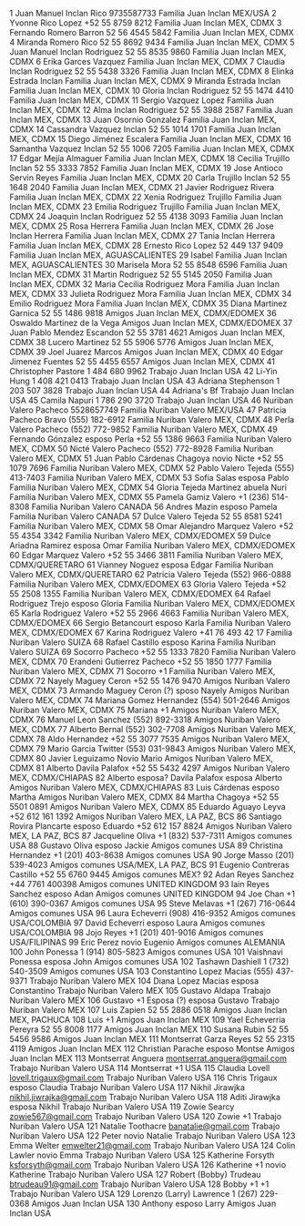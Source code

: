 1	Juan Manuel	Inclan Rico				9735587733	Familia Juan Inclan	MEX/USA
2	Yvonne	Rico Lopez				‭+52 55 8759 8212‬	Familia Juan Inclan	MEX, CDMX
3	Fernando	Romero Barron				52 56 4545 5842	Familia Juan Inclan	MEX, CDMX
4	Miranda	Romero Rico				52 55 8692 9434	Familia Juan Inclan	MEX, CDMX
5	Juan Manuel	Inclan Rodriguez				‭52 55 8535 9860‬	Familia Juan Inclan	MEX, CDMX
6	Erika	Garces Vazquez					Familia Juan Inclan	MEX, CDMX
7	Claudia	Inclan Rodriguez				52 55 5438 3326	Familia Juan Inclan	MEX, CDMX
8	Elinka	Estrada Inclan					Familia Juan Inclan	MEX, CDMX
9	Miranda	Estrada Inclan					Familia Juan Inclan	MEX, CDMX
10	Gloria	Inclan Rodriguez				52 55 1474 4410	Familia Juan Inclan	MEX, CDMX
11	Sergio	Vazquez Lopez					Familia Juan Inclan	MEX, CDMX
12	Alma	Inclan Rodriguez				52 55 3988 2587	Familia Juan Inclan	MEX, CDMX
13	Juan	Osornio Gonzalez					Familia Juan Inclan	MEX, CDMX
14	Cassandra	Vazquez Inclan				52 55 1014 1701	Familia Juan Inclan	MEX, CDMX
15	 Diego	Jiménez Escalera					Familia Juan Inclan	MEX, CDMX
16	Samantha	Vazquez Inclan				52 55 1006 7205	Familia Juan Inclan	MEX, CDMX
17	Edgar	Mejía Almaguer					Familia Juan Inclan	MEX, CDMX
18	Cecilia	Trujillo Inclan				52 55 3333 7852	Familia Juan Inclan	MEX, CDMX
19	Jose	Antioco Servin Reyes					Familia Juan Inclan	MEX, CDMX
20	Carla	Trujillo Inclan				52 55 1648 2040	Familia Juan Inclan	MEX, CDMX
21	Javier	Rodriguez Rivera					Familia Juan Inclan	MEX, CDMX
22	Xenia	Rodriguez Trujillo 					Familia Juan Inclan	MEX, CDMX
23	Emilia	Rodriguez Trujillo 					Familia Juan Inclan	MEX, CDMX
24	Joaquin	Inclan Rodriguez				52 55 4138 3093	Familia Juan Inclan	MEX, CDMX
25	Rosa	Herrera					Familia Juan Inclan	MEX, CDMX
26	Jose	Inclan Herrera					Familia Juan Inclan	MEX, CDMX
27	Tania	Inclan Herrera					Familia Juan Inclan	MEX, CDMX
28	Ernesto	Rico Lopez				52 449 137 9409	Familia Juan Inclan	MEX, AGUASCALIENTES
29	Isabel						Familia Juan Inclan	MEX, AGUASCALIENTES
30	Marisela	Mora				52 55 8548 6596	Familia Juan Inclan	MEX, CDMX
31	Martin	Rodriguez				52 55 5145 2050	Familia Juan Inclan	MEX, CDMX
32	Maria Cecilia	Rodriguez Mora					Familia Juan Inclan	MEX, CDMX
33	Julieta	Rodriguez Mora					Familia Juan Inclan	MEX, CDMX
34	Emilio	Rodriguez Mora					Familia Juan Inclan	MEX, CDMX
35	Diana	Martinez Garnica				52 55 1486 9818	Amigos Juan Inclan	MEX, CDMX/EDOMEX
36	Oswaldo	Martínez de la Vega					Amigos Juan Inclan	MEX, CDMX/EDOMEX
37	Juan Pablo	Mendez Escandon				52 55 3781 4621	Amigos Juan Inclan	MEX, CDMX
38	Lucero	Martinez				52 55 5906 5776	Amigos Juan Inclan	MEX, CDMX
39	Joel	Juarez Marcos					Amigos Juan Inclan	MEX, CDMX
40	Edgar	Jimenez Fuentes				52 55 4455 6557	Amigos Juan Inclan	MEX, CDMX
41	Christopher	Pastore				1 484 680 9962	Trabajo Juan Inclan	USA
42	Li-Yin	Hung				1 408 421 0413	Trabajo Juan Inclan	USA
43	Adriana	Stephenson 				1 203 507 3828	Trabajo Juan Inclan	USA
44	Adriana's Bf						Trabajo Juan Inclan	USA
45	Camila 	Napuri				1 786 290 3720	Trabajo Juan Inclan	USA
46	Nuriban	Valero Pacheco				5528657749	Familia Nuriban Valero	MEX/USA
47	Patricia	Pacheco Bravo				‭(555) 182-6912‬	Familia Nuriban Valero	MEX, CDMX
48	Perla	Valero Pacheco				‭(552) 772-9852‬	Familia Nuriban Valero	MEX, CDMX
49	Fernando	Gónzalez 	esposo Perla			‭+52 55 1386 9663‬	Familia Nuriban Valero	MEX, CDMX
50	Nicté	Valero Pacheco				‭(552) 772-8928‬	Familia Nuriban Valero	MEX, CDMX
51	Juan Pablo	Cárdenas Chagoya	novio Nicte			‭+52 55 1079 7696‬	Familia Nuriban Valero	MEX, CDMX
52	Pablo	Valero Tejeda				‭(555) 413-7403‬	Familia Nuriban Valero	MEX, CDMX
53	Sofia	Salas	esposa Pablo				Familia Nuriban Valero	MEX, CDMX
54	Gloria	Tejeda Martinez	abuela Nuri				Familia Nuriban Valero	MEX, CDMX
55	Pamela	Gamiz Valero				‭+1 (236) 514-8308‬	Familia Nuriban Valero	CANADA
56	Andres	Mazin	esposo Pamela				Familia Nuriban Valero	CANADA
57	Dulce	Valero Tejeda				52 55 8581 5241	Familia Nuriban Valero	MEX, CDMX
58	Omar Alejandro	Marquez Valero				‭+52 55 4354 3342‬	Familia Nuriban Valero	MEX, CDMX/EDOMEX
59	Dulce Ariadna	Ramirez	esposa Omar				Familia Nuriban Valero	MEX, CDMX/EDOMEX
60	Edgar	Marquez Valero				‭+52 55 3466 3811‬	Familia Nuriban Valero	MEX, CDMX/QUERETARO
61	Vianney	Noguez	esposa Edgar				Familia Nuriban Valero	MEX, CDMX/QUERETARO
62	Patricia	Valero Tejeda				‭(552) 966-0888‬	Familia Nuriban Valero	MEX, CDMX/EDOMEX
63	Gloria	Valero Tejeda				‭+52 55 2508 1355‬	Familia Nuriban Valero	MEX, CDMX/EDOMEX
64	Rafael	Rodriguez Trejo	esposo Gloria				Familia Nuriban Valero	MEX, CDMX/EDOMEX
65	Karla	Rodriguez Valero				‭+52 55 2966 4663‬	Familia Nuriban Valero	MEX, CDMX/EDOMEX
66	Sergio	Betancourt	esposo Karla				Familia Nuriban Valero	MEX, CDMX/EDOMEX
67	Karina	Rodriguez Valero				‭+41 76 493 42 17‬	Familia Nuriban Valero	SUIZA
68	Rafael	Castillo	esposo Karina				Familia Nuriban Valero	SUIZA
69	Socorro	Pacheco				‭+52 55 1333 7820‬	Familia Nuriban Valero	MEX, CDMX
70	Erandeni	Gutierrez Pacheco				‭+52 55 1850 1777	Familia Nuriban Valero	MEX, CDMX
71	Socorro +1						Familia Nuriban Valero	MEX, CDMX
72	Nayely	Maguey Ceron				‭+52 55 1476 9470‬	Amigos Nuriban Valero	MEX, CDMX
73	Armando	Maguey Ceron (?)	sposo Nayely				Amigos Nuriban Valero	MEX, CDMX
74	Mariana	Gomez Hernandez				‭(554) 501-2646‬	Amigos Nuriban Valero	MEX, CDMX
75	Mariana +1						Amigos Nuriban Valero	MEX, CDMX
76	Manuel	Leon Sanchez				(552) 892-3318‬	Amigos Nuriban Valero	MEX, CDMX
77	Alberto	Bernal				‭(552) 302-7708‬	Amigos Nuriban Valero	MEX, CDMX
78	Aldo	Hernandez				‭+52 55 3077 7535‬	Amigos Nuriban Valero	MEX, CDMX
79	Mario	Garcia Twitter				‭(553) 031-9843‬	Amigos Nuriban Valero	MEX, CDMX
80	Javier	Leguizamo	Novio Mario				Amigos Nuriban Valero	MEX, CDMX
81	Alberto	Davila Palafox				‭+52 55 5432 4297‬	Amigos Nuriban Valero	MEX, CDMX/CHIAPAS
82	Alberto esposa?	Davila Palafox	esposa Alberto				Amigos Nuriban Valero	MEX, CDMX/CHIAPAS
83	Luis	 Cárdenas	esposo Martha				Amigos Nuriban Valero	MEX, CDMX
84	 Martha	Chagoya				‭+52 55 5501 0891‬	Amigos Nuriban Valero	MEX, CDMX
85	Eduardo	Aguayo Leyva				‭+52 612 161 1392‬	Amigos Nuriban Valero	MEX, LA PAZ, BCS
86	Santiago	Rovira Plancarte	esposo Eduardo			‭+52 612 157 8824‬	Amigos Nuriban Valero	MEX, LA PAZ, BCS
87	Jacqueline	Oliva				‭+1 (832) 537-7311‬	Amigos comunes	USA
88	Gustavo	Oliva	esposo Jackie				Amigos comunes	USA
89	Christina	Hernandez				‭+1 (201) 403-8638‬	Amigos comunes	USA
90	Jorge	Masso				‭(201) 539-4023‬	Amigos comunes	USA/MEX, LA PAZ, BCS
91	Eugenio	Contreras Castillo				‭+52 55 6760 9445‬	Amigos comunes	MEX?
92	Adan	Reyes Sanchez				‭+44 7761 400398‬	Amigos comunes	UNITED KINGDOM
93	Iain	Reyes Sanchez	esposo Adan				Amigos comunes	UNITED KINGDOM
94	Joe	Chan				‭+1 (610) 390-0367‬	Amigos comunes	USA
95	Steve	Melavas				‭+1 (267) 716-0644‬	Amigos comunes	USA
96	Laura	Echeverri				‭(908) 416-9352‬	Amigos comunes	USA/COLOMBIA
97	David	Echeverri	esposo Laura				Amigos comunes	USA/COLOMBIA
98	Jojo	Reyes				‭+1 (201) 401-9016‬	Amigos comunes	USA/FILIPINAS
99	Eric	Perez	novio Eugenio				Amigos comunes	ALEMANIA
100	John	Ponessa				1 (914) 805-5823	Amigos comunes	USA
101	Vaishnavi	Ponessa	esposa John				Amigos comunes	USA
102	Tashawn	Dashiell				1 (732) 540-3509‬	Amigos comunes	USA
103	Constantino	Lopez Macias				‭(555) 437-9371‬	Trabajo Nuriban Valero	MEX
104	Diana	Lopez Macias	esposa Constantino				Trabajo Nuriban Valero	MEX
105	Gustavo	Aldapa					Trabajo Nuriban Valero	MEX
106	Gustavo +1	Esposa (?)	esposa Gustavo				Trabajo Nuriban Valero	MEX
107	Luis	Zapien				52 55 2886 0518	Amigos Juan Inclan	MEX, PACHUCA
108	Luis +1						Amigos Juan Inclan	MEX
109	Yael	Echeverria Pereyra				52 55 8008 1177	Amigos Juan Inclan	MEX
110	Susana	Rubin				52 55 5456 9586	Amigos Juan Inclan	MEX
111	Montserrat	Garza Reyes				52 55 2315 4119	Amigos Juan Inclan	MEX
112	Christian	Parache	esposo Montse				Amigos Juan Inclan	MEX
113	Montserrat	Anguera	montserrat.anguera@gmail.com				Trabajo Nuriban Valero	USA
114	Montserrat +1							USA
115	Claudia	Lovell	lovell.trigaux@gmail.com				Trabajo Nuriban Valero	USA
116	Chris	Trigaux	esposo Claudia				Trabajo Nuriban Valero	USA
117	Nikhil 	Jirawjka	nikhil.jiwrajka@gmail.com				Trabajo Nuriban Valero	USA
118	Aditi	Jirawjka	esposa Nikhil				Trabajo Nuriban Valero	USA
119	Zowie	Searcy	zowie567@gmail.com				Trabajo Nuriban Valero	USA
120	Zowie 	+1					Trabajo Nuriban Valero	USA
121	Natalie	Toothacre	banatalie@gmail.com				Trabajo Nuriban Valero	USA
122	Peter		novio Natalie				Trabajo Nuriban Valero	USA
123	Emma	Welter	emwelter21@gmail.com				Trabajo Nuriban Valero	USA
124	Colin	Lawler	novio Emma				Trabajo Nuriban Valero	USA
125	Katherine	Forsyth	ksforsyth@gmail.com				Trabajo Nuriban Valero	USA
126	Katherine +1		novio Katherine				Trabajo Nuriban Valero	USA
127	Robert (Bobby)	Trudeau	btrudeau91@gmail.com				Trabajo Nuriban Valero	USA
128	Bobby +1		+1				Trabajo Nuriban Valero	USA
129	Lorenzo  (Larry)	Lawrence				1 (267) 229-0368	Amigos Juan Inclan	USA
130	Anthony		esposo Larry				Amigos Juan Inclan	USA